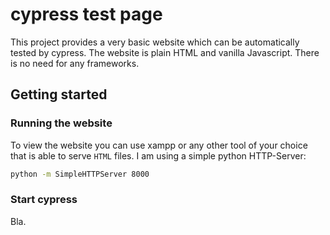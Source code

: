 # cypress test page

This project provides a very basic website which can be automatically tested by cypress. The website is plain HTML and vanilla Javascript. There is no need for any frameworks.

## Getting started

### Running the website

To view the website you can use xampp or any other tool of your choice that is able to serve `HTML` files. I am using a simple python HTTP-Server:

```bash
python -m SimpleHTTPServer 8000
```

### Start cypress

Bla.